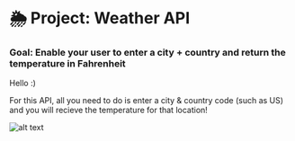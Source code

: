 # 🌦 Project: Weather API

### Goal: Enable your user to enter a city + country and return the temperature in Fahrenheit



Hello :)

For this API, all you need to do is enter a city & country code (such as US) and you will recieve the temperature for that location! 

![alt text](imgs/weatherpic.jpg)

